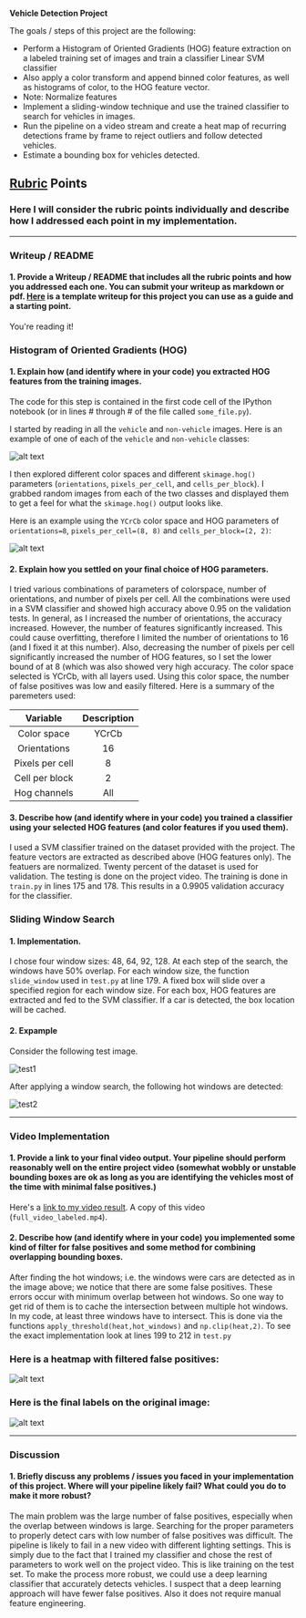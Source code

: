 **Vehicle Detection Project**

The goals / steps of this project are the following:

* Perform a Histogram of Oriented Gradients (HOG) feature extraction on a labeled training set of images and train a classifier Linear SVM classifier
* Also apply a color transform and append binned color features, as well as histograms of color, to the HOG feature vector. 
* Note: Normalize features
* Implement a sliding-window technique and use the trained classifier to search for vehicles in images.
* Run the pipeline on a video stream and create a heat map of recurring detections frame by frame to reject outliers and follow detected vehicles.
* Estimate a bounding box for vehicles detected.

[//]: # (Image References)
[image1]: ./examples/car_not_car.png
[image2]: ./examples/HOG_example.jpg
[image3]: ./examples/sliding_windows.jpg
[image4]: ./examples/sliding_window.jpg
[image5]: ./examples/bboxes_and_heat.png
[image6]: ./examples/labels_map.png
[image7]: ./examples/output_bboxes.png
[video1]: ./project_video.mp4

## [Rubric](https://review.udacity.com/#!/rubrics/513/view) Points
### Here I will consider the rubric points individually and describe how I addressed each point in my implementation.  

---
### Writeup / README

#### 1. Provide a Writeup / README that includes all the rubric points and how you addressed each one.  You can submit your writeup as markdown or pdf.  [Here](https://github.com/udacity/CarND-Vehicle-Detection/blob/master/writeup_template.md) is a template writeup for this project you can use as a guide and a starting point.  

You're reading it!

### Histogram of Oriented Gradients (HOG)

#### 1. Explain how (and identify where in your code) you extracted HOG features from the training images.

The code for this step is contained in the first code cell of the IPython notebook (or in lines # through # of the file called `some_file.py`).  

I started by reading in all the `vehicle` and `non-vehicle` images.  Here is an example of one of each of the `vehicle` and `non-vehicle` classes:

![alt text][image1]

I then explored different color spaces and different `skimage.hog()` parameters (`orientations`, `pixels_per_cell`, and `cells_per_block`).  I grabbed random images from each of the two classes and displayed them to get a feel for what the `skimage.hog()` output looks like.

Here is an example using the `YCrCb` color space and HOG parameters of `orientations=8`, `pixels_per_cell=(8, 8)` and `cells_per_block=(2, 2)`:


![alt text][image2]

#### 2. Explain how you settled on your final choice of HOG parameters.

I tried various combinations of parameters of colorspace, number of orientations, and number of pixels per cell. All the combinations were used in a SVM classifier and showed high accuracy above 0.95 on the validation tests. In general, as I increased the number of orientations, the accuracy increased. However, the number of features significantly increased. This could cause overfitting, therefore I limited the number of orientations to 16 (and I fixed it at this number). Also, decreasing the number of pixels per cell significantly increased the number of HOG features, so I set the lower bound of at 8 (which was also showed very high accuracy. The color space selected is YCrCb, with all layers used. Using this color space, the number of false positives was low and easily filtered. Here is a summary of the paremeters used:

| Variable         		|     Description	        					| 
|:---------------------:|:-------------------------------:| 
| Color space		| YCrCb       			|  
| Orientations		| 16       			|  
| Pixels per cell		| 8      			| 
| Cell per block		| 2      			| 
| Hog channels		|  All       			|  


#### 3. Describe how (and identify where in your code) you trained a classifier using your selected HOG features (and color features if you used them).

I used a SVM classifier trained on the dataset provided with the project. The feature vectors are extracted as described above (HOG features only). The featuers are normalized. Twenty percent of the dataset is used for validation. The testing is done on the project video. The training is done in `train.py` in lines 175 and 178. 
This results in a 0.9905 validation accuracy for the classifier.


### Sliding Window Search

#### 1. Implementation.

I chose four window sizes: 48, 64, 92, 128. At each step of the search, the windows have 50% overlap. For each window size, the function `slide_window` used in `test.py` at line 179. A fixed box will slide over a specified region for each window size. For each box, HOG features are extracted and fed to the SVM classifier. If a car is detected, the box location will be cached.  


#### 2. Expample

Consider the following test image. 

![test1](original.png)

After applying a window search, the following hot windows are detected:

![test2](hot.png)

---

### Video Implementation

#### 1. Provide a link to your final video output.  Your pipeline should perform reasonably well on the entire project video (somewhat wobbly or unstable bounding boxes are ok as long as you are identifying the vehicles most of the time with minimal false positives.)
Here's a [link to my video result](https://www.youtube.com/watch?v=hL4NeaETh8U). A copy of this video (`full_video_labeled.mp4`).

#### 2. Describe how (and identify where in your code) you implemented some kind of filter for false positives and some method for combining overlapping bounding boxes.

After finding the hot windows; i.e. the windows were cars are detected as in the image above; we notice that there are some false positives. These errors occur with minimum overlap between hot windows. So one way to get rid of them is to cache the intersection between multiple hot windows. In my code, at least three windows have to intersect. This is done via the functions `apply_threshold(heat,hot_windows)` and `np.clip(heat,2)`. To see the exact implementation look at lines 199 to 212 in `test.py`

### Here is a heatmap with filtered false positives:

![alt text](filtered_hot.png)

### Here is the final labels on the original image:
![alt text](filter_result.png)


---

### Discussion

#### 1. Briefly discuss any problems / issues you faced in your implementation of this project.  Where will your pipeline likely fail?  What could you do to make it more robust?

The main problem was the large number of false positives, especially when the overlap between windows is large. Searching for the proper parameters to properly detect cars with low number of false positives was difficult. The pipeline is likely to fail in a new video with different lighting settings. This is simply due to the fact that I trained my classifier and chose the rest of parameters to work well on the project video. This is like training on the test set. To make the process more robust, we could use a deep learning classifier that accurately detects vehicles. I suspect that a deep learning approach will have fewer false positives. Also it does not require manual feature engineering. 

